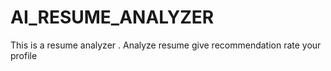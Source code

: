 # AI_RESUME_ANALYZER
This is a resume analyzer . Analyze resume give recommendation rate your profile
